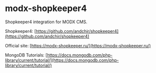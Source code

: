 # modx-shopkeeper4

Shopkeeper4 integration for MODX CMS.

Shopkeeper4:
[https://github.com/andchir/shopkeeper4](https://github.com/andchir/shopkeeper4)

Official site:
[https://modx-shopkeeper.ru/](https://modx-shopkeeper.ru/)

MongoDB Tutorials:
[https://docs.mongodb.com/php-library/current/tutorial/](https://docs.mongodb.com/php-library/current/tutorial/)
